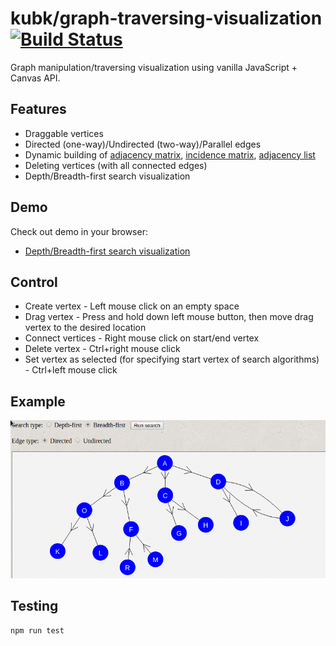 # kubk/graph-traversing-visualization [![Build Status](https://travis-ci.org/kubk/graph-traversing-visualization.svg?branch=gh-pages)](https://travis-ci.org/kubk/graph-traversing-visualization)

Graph manipulation/traversing visualization using vanilla JavaScript + Canvas API.

## Features
- Draggable vertices
- Directed (one-way)/Undirected (two-way)/Parallel edges
- Dynamic building of [adjacency matrix](https://en.wikipedia.org/wiki/Adjacency_matrix), [incidence matrix](https://en.wikipedia.org/wiki/Incidence_matrix), [adjacency list](https://en.wikipedia.org/wiki/Adjacency_list)
- Deleting vertices (with all connected edges)
- Depth/Breadth-first search visualization

## Demo
Check out demo in your browser:
- [Depth/Breadth-first search visualization](https://kubk.github.io/graph-traversing-visualization/static/index.html)

## Control
- Create vertex - Left mouse click on an empty space
- Drag vertex - Press and hold down left mouse button, then move drag vertex to the desired location
- Connect vertices - Right mouse click on start/end vertex
- Delete vertex - Ctrl+right mouse click
- Set vertex as selected (for specifying start vertex of search algorithms) - Ctrl+left mouse click

## Example
![example](https://github.com/kubk/graph-traversing-visualization/blob/gh-pages/out.gif)

## Testing
```
npm run test
```
